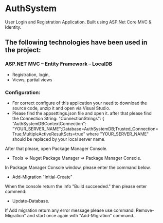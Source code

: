 # AuthSystem
User Login and Registration Application. Built using ASP.Net Core MVC & Identity.

## The following technologies have been used in the project:

### ASP.NET MVC – Entity Framework – LocalDB
- Registration, login,
- Views, partial views

### Configuration:

- For correct configure of this application your need to download the source code, unzip it and open via Visual Studio.
- Please find the appsettings.json file and open it. after that please find the Connection String:
                                              "ConnectionStrings": {
                                              "AuthSystemDBContextConnection": "YOUR_SERVER_NAME";Database=AuthSystemDB;Trusted_Connection=True;MultipleActiveResultSets=true"
where "YOUR_SERVER_NAME" should be replaced by your local server name.

After that please, open Package Manager Console.
- Tools => Nuget Package Manager => Package Manager Console.

In Package Manager Console  window, please enter the command below.
- Add-Migration "Initial-Create"

When the console return the info "Build succeeded." then please enter commend:
- Update-Database.

If Add migration return any error message please use command:
Remove-Migration" and start once again with "Add-Migration" command.
 
